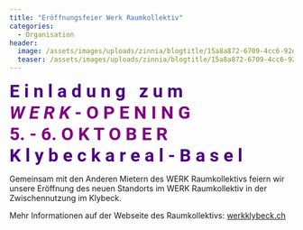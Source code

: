 ```yaml
---
title: "Eröffnungsfeier Werk Raumkollektiv"
categories:
  - Organisation
header:
  image: /assets/images/uploads/zinnia/blogtitle/15a8a872-6709-4cc6-92da-389f26dfbf6a.jpg
  teaser: /assets/images/uploads/zinnia/blogtitle/15a8a872-6709-4cc6-92da-389f26dfbf6a.jpg
---
```


<p><strong><span style="font-size:32px"><span style="font-family:roboto,helvetica neue,helvetica,arial,sans-serif"><span style="color:#4B0082">E i n l a d u n g &nbsp; z u m</span><br>
<span style="color:#800080"><em>W E R K</em> - O P E N I N G<br>
5. - 6. O K T O B E R </span><br>
<span style="color:#4B0082">K l y b e c k a r e a l - B a s e l</span></span></span></strong></p>

Gemeinsam mit den Anderen Mietern des WERK Raumkollektivs feiern wir unsere Eröffnung des neuen Standorts im WERK Raumkollektiv in der Zwischennutzung im Klybeck.

Mehr Informationen auf der Webseite des Raumkollektivs: [werkklybeck.ch](https://werkklybeck.ch/)
